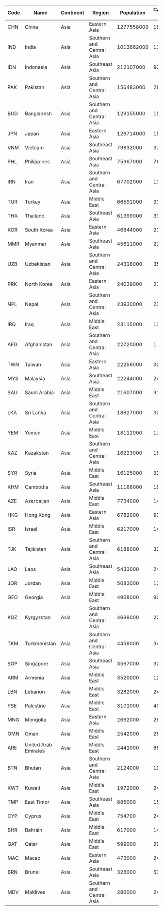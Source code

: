 | Code | Name | Continent | Region | Population | Capital Id |
| --- | --- | --- | --- | --- | --- |
| CHN | China | Asia | Eastern Asia | 1277558000 | 1891 |
| IND | India | Asia | Southern and Central Asia | 1013662000 | 1109 |
| IDN | Indonesia | Asia | Southeast Asia | 212107000 | 939 |
| PAK | Pakistan | Asia | Southern and Central Asia | 156483000 | 2831 |
| BGD | Bangladesh | Asia | Southern and Central Asia | 129155000 | 150 |
| JPN | Japan | Asia | Eastern Asia | 126714000 | 1532 |
| VNM | Vietnam | Asia | Southeast Asia | 79832000 | 3770 |
| PHL | Philippines | Asia | Southeast Asia | 75967000 | 766 |
| IRN | Iran | Asia | Southern and Central Asia | 67702000 | 1380 |
| TUR | Turkey | Asia | Middle East | 66591000 | 3358 |
| THA | Thailand | Asia | Southeast Asia | 61399000 | 3320 |
| KOR | South Korea | Asia | Eastern Asia | 46844000 | 2331 |
| MMR | Myanmar | Asia | Southeast Asia | 45611000 | 2710 |
| UZB | Uzbekistan | Asia | Southern and Central Asia | 24318000 | 3503 |
| PRK | North Korea | Asia | Eastern Asia | 24039000 | 2318 |
| NPL | Nepal | Asia | Southern and Central Asia | 23930000 | 2729 |
| IRQ | Iraq | Asia | Middle East | 23115000 | 1365 |
| AFG | Afghanistan | Asia | Southern and Central Asia | 22720000 | 1 |
| TWN | Taiwan | Asia | Eastern Asia | 22256000 | 3263 |
| MYS | Malaysia | Asia | Southeast Asia | 22244000 | 2464 |
| SAU | Saudi Arabia | Asia | Middle East | 21607000 | 3173 |
| LKA | Sri Lanka | Asia | Southern and Central Asia | 18827000 | 3217 |
| YEM | Yemen | Asia | Middle East | 18112000 | 1780 |
| KAZ | Kazakstan | Asia | Southern and Central Asia | 16223000 | 1864 |
| SYR | Syria | Asia | Middle East | 16125000 | 3250 |
| KHM | Cambodia | Asia | Southeast Asia | 11168000 | 1800 |
| AZE | Azerbaijan | Asia | Middle East | 7734000 | 144 |
| HKG | Hong Kong | Asia | Eastern Asia | 6782000 | 937 |
| ISR | Israel | Asia | Middle East | 6217000 | 1450 |
| TJK | Tajikistan | Asia | Southern and Central Asia | 6188000 | 3261 |
| LAO | Laos | Asia | Southeast Asia | 5433000 | 2432 |
| JOR | Jordan | Asia | Middle East | 5083000 | 1786 |
| GEO | Georgia | Asia | Middle East | 4968000 | 905 |
| KGZ | Kyrgyzstan | Asia | Southern and Central Asia | 4699000 | 2253 |
| TKM | Turkmenistan | Asia | Southern and Central Asia | 4459000 | 3419 |
| SGP | Singapore | Asia | Southeast Asia | 3567000 | 3208 |
| ARM | Armenia | Asia | Middle East | 3520000 | 126 |
| LBN | Lebanon | Asia | Middle East | 3282000 | 2438 |
| PSE | Palestine | Asia | Middle East | 3101000 | 4074 |
| MNG | Mongolia | Asia | Eastern Asia | 2662000 | 2696 |
| OMN | Oman | Asia | Middle East | 2542000 | 2821 |
| ARE | United Arab Emirates | Asia | Middle East | 2441000 | 65 |
| BTN | Bhutan | Asia | Southern and Central Asia | 2124000 | 192 |
| KWT | Kuwait | Asia | Middle East | 1972000 | 2429 |
| TMP | East Timor | Asia | Southeast Asia | 885000 | 1522 |
| CYP | Cyprus | Asia | Middle East | 754700 | 2430 |
| BHR | Bahrain | Asia | Middle East | 617000 | 149 |
| QAT | Qatar | Asia | Middle East | 599000 | 2973 |
| MAC | Macao | Asia | Eastern Asia | 473000 | 2454 |
| BRN | Brunei | Asia | Southeast Asia | 328000 | 538 |
| MDV | Maldives | Asia | Southern and Central Asia | 286000 | 2463 |
